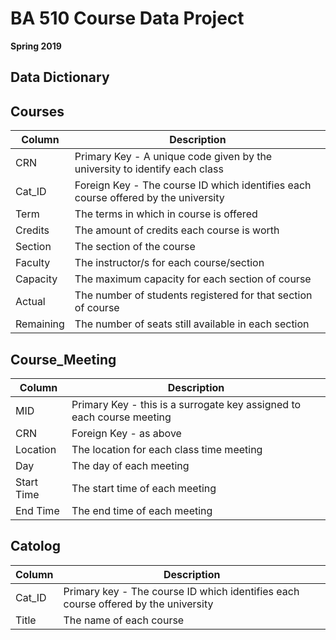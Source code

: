 # BA 510 Course Data Project
__Spring 2019__

## Data Dictionary 

## Courses
| Column      | Description |
| ----------- | ----------- |
| CRN     | Primary Key - A unique code given by the university to identify each class       |
| Cat_ID  | Foreign Key - The course ID which identifies each course offered by the university        |
| Term     | The terms in which in course is offered       |
| Credits  | The amount of credits each course is worth        |
| Section     | The section of the course       |
| Faculty  | The instructor/s for each course/section        |
| Capacity     | The maximum capacity for each section of course       |
| Actual  | The number of students registered for that section of course        |
| Remaining  | The number of seats still available in each section        |

## Course_Meeting
| Column      | Description |
| ----------- | ----------- |
| MID     | Primary Key - this is a surrogate key assigned to each course meeting       |
| CRN  | Foreign Key - as above        |
| Location     | The location for each class time meeting      |
| Day  | The day of each meeting        |
| Start Time     | The start time of each meeting      |
| End Time  | The end time of each meeting        |

## Catolog
| Column      | Description |
| ----------- | ----------- |
| Cat_ID     | Primary key - The course ID which identifies each course offered by the university      |
| Title  | The name of each course        |

